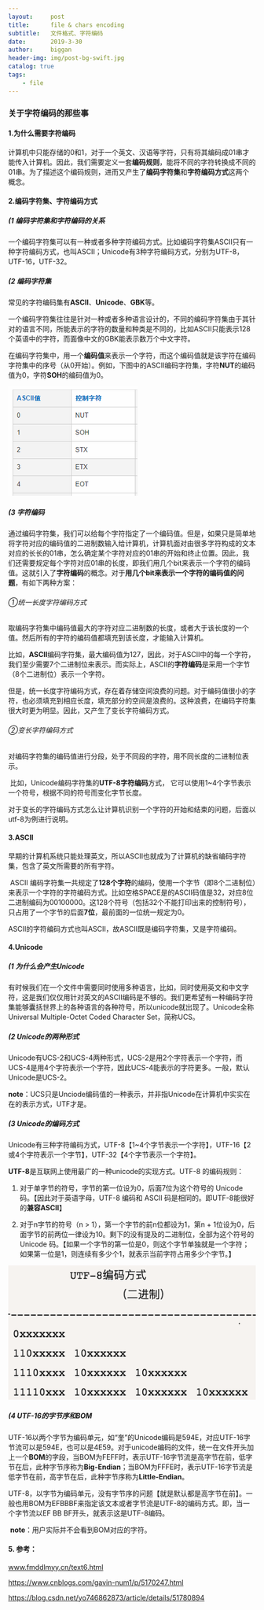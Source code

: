```yaml
---
layout:     post
title:      file & chars encoding
subtitle:   文件格式、字符编码
date:       2019-3-30
author:     biggan
header-img: img/post-bg-swift.jpg
catalog: true
tags:
    - file
---
```


### 关于字符编码的那些事

#### 1.为什么需要字符编码

​	计算机中只能存储的0和1，对于一个英文、汉语等字符，只有将其编码成01串才能传入计算机。因此，我们需要定义一套**编码规则**，能将不同的字符转换成不同的01串。为了描述这个编码规则，进而又产生了**编码字符集**和**字符编码方式**这两个概念。

#### 2.编码字符集、字符编码方式

##### (1 编码字符集和字符编码的关系

​	一个编码字符集可以有一种或者多种字符编码方式。比如编码字符集ASCII只有一种字符编码方式，也叫ASCII；Unicode有3种字符编码方式，分别为UTF-8，UTF-16，UTF-32。

##### 	(2 编码字符集

​	常见的字符编码集有**ASCII**、**Unicode**、**GBK**等。

​	一个编码字符集往往是针对一种或者多种语言设计的，不同的编码字符集由于其针对的语言不同，所能表示的字符的数量和种类是不同的，比如ASCII只能表示128个英语中的字符，而面像中文的GBK能表示数万个中文字符。

​	在编码字符集中，用一个**编码值**来表示一个字符，而这个编码值就是该字符在编码字符集中的序号（从0开始）。例如，下图中的ASCII编码字符集，字符**NUT**的编码值为0，字符**SOH**的编码值为0。

![ASCII](/img/ASCII-1553931178122.png)

##### (3 字符编码

​	通过编码字符集，我们可以给每个字符指定了一个编码值。但是，如果只是简单地将字符对应的编码值的二进制数输入给计算机，计算机面对由很多字符构成的文本对应的长长的01串，怎么确定某个字符对应的01串的开始和终止位置。因此，我们还需要规定每个字符对应01串的长度，即我们用几个bit来表示一个字符的编码值。这就引入了**字符编码**的概念。对于**用几个bit来表示一个字符的编码值的问题**，有如下两种方案：

###### 	①统一长度字符编码方式

​	取编码字符集中编码值最大的字符对应二进制数的长度，或者大于该长度的一个值。然后所有的字符的编码值都填充到该长度，才能输入计算机。

​	比如，**ASCII**编码字符集，最大编码值为127，因此，对于ASCII中的每一个字符，我们至少需要7个二进制位来表示。而实际上，ASCII的**字符编码**是采用一个字节（8个二进制位）表示一个字符。

​	但是，统一长度字符编码方式，存在着存储空间浪费的问题。对于编码值很小的字符，也必须填充到相应长度，填充部分的空间是浪费的。这种浪费，在编码字符集很大时更为明显。因此，又产生了变长字符编码方式。

###### 	②变长字符编码方式

​	对编码字符集的编码值进行分段，处于不同段的字符，用不同长度的二进制位表示。

​	比如，Unicode编码字符集的**UTF-8字符编码**方式， 它可以使用1~4个字节表示一个符号，根据不同的符号而变化字节长度。

​	对于变长的字符编码方式怎么让计算机识别一个字符的开始和结束的问题，后面以utf-8为例进行说明。

#### 3.ASCII

​	早期的计算机系统只能处理英文，所以ASCII也就成为了计算机的缺省编码字符集，包含了英文所需要的所有字符。

​	ASCII 编码字符集一共规定了**128个字符**的编码，使用一个字节（即8个二进制位）来表示一个字符的字符编码方式。比如空格SPACE是的ASCII码值是32，对应8位二进制编码为00100000。这128个符号（包括32个不能打印出来的控制符号），只占用了一个字节的后面**7位**，最前面的一位统一规定为0。

​	ASCII的字符编码方式也叫ASCII，故ASCII既是编码字符集，又是字符编码。

#### 4.Unicode

##### (1 为什么会产生Unicode

​	有时候我们在一个文件中需要同时使用多种语言，比如，同时使用英文和中文字符，这是我们仅仅用针对英文的ASCII编码是不够的。我们更希望有一种编码字符集能够囊括世界上的各种语言的各种符号，所以unicode就出现了。Unicode全称Universal Multiple-Octet Coded Character Set，简称UCS。

##### (2 Unicode的两种形式

​	Unicode有UCS-2和UCS-4两种形式，UCS-2是用2个字符表示一个字符，而UCS-4是用4个字符表示一个字符，因此UCS-4能表示的字符更多。一般，默认Unicode是UCS-2。

​	**note**：UCS只是Unciode编码值的一种表示，并非指Unicode在计算机中实实在在的表示方式，UTF才是。

##### (3 Unicode的编码方式

​	Unicode有三种字符编码方式，UTF-8【1~4个字节表示一个字符】，UTF-16【2或4个字符表示一个字节】，UTF-32【4个字节表示一个字符】。

​	**UTF-8**是互联网上使用最广的一种unicode的实现方式。UTF-8 的编码规则：

1. 对于单字节的符号，字节的第一位设为0，后面7位为这个符号的 Unicode 码。【因此对于英语字母，UTF-8 编码和 ASCII 码是相同的。即UTF-8能很好的**兼容ASCII**】

2. 对于n字节的符号（n > 1），第一个字节的前n位都设为1，第n + 1位设为0，后面字节的前两位一律设为10。剩下的没有提及的二进制位，全部为这个符号的 Unicode 码。【如果一个字节的第一位是0，则这个字节单独就是一个字符；如果第一位是1，则连续有多少个1，就表示当前字符占用多少个字节。】

![utf-8TIM截图](/img/utf-8TIM截图-1553948810877.png)

##### (4 UTF-16的字节序和BOM

​	UTF-16以两个字节为编码单元，如“奎”的Unicode编码是594E，对应UTF-16字节流可以是594E，也可以是4E59。对于unicode编码的文件，统一在文件开头加上一个**BOM**的字段，当BOM为FEFF时，表示UTF-16字节流是高字节在前，低字节在后，此种字节序称为**Big-Endian**；当BOM为FFFE时，表示UTF-16字节流是低字节在前，高字节在后，此种字节序称为**Little-Endian**。

​	UTF-8，以字节为编码单元，没有字节序的问题【就是默认都是高字节在前】。一般也用BOM为EFBBBF来指定该文本或者字节流是UTF-8的编码方式。即，当一个字节流以EF BB BF开头，就表示这是UTF-8编码。

​	**note**：用户实际并不会看到BOM对应的字符。

#### 5. 参考：

www.fmddlmyy.cn/text6.html

https://www.cnblogs.com/gavin-num1/p/5170247.html

https://blog.csdn.net/yo746862873/article/details/51780894

